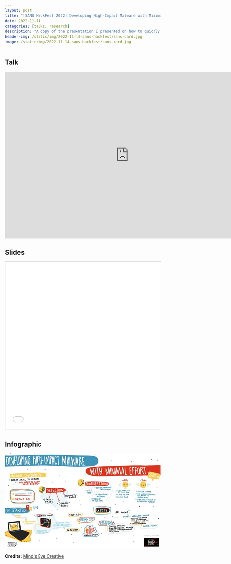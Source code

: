 ```yaml
---
layout: post
title: "[SANS HackFest 2022] Developing High-Impact Malware with Minimal Effort"
date: 2022-11-14
categories: [talks, research]
description: "A copy of the presentation I presented on how to quickly and easily develop malware from the perspective of someone who has limited time and basic programming skills."
header-img: /static/img/2022-11-14-sans-hackfest/sans-card.jpg
image: /static/img/2022-11-14-sans-hackfest/sans-card.jpg
---
```


## Talk

<p align="center">
  <iframe
    width="800"
    height="540"
    src="https://www.youtube.com/embed/wY0cj3Ucqcw"
    frameborder="0"
    allow="accelerometer; autoplay; clipboard-write; encrypted-media; gyroscope; picture-in-picture; web-share"
    allowfullscreen
  ></iframe>
</p>

## Slides

<p align="center">
  <iframe
    src="//www.slideshare.net/slideshow/embed_code/key/6spugMhfaCuSYo"
    width="800"
    height="540"
    frameborder="0"
    marginwidth="0"
    marginheight="0"
    scrolling="no"
    style="border:1px solid #CCC; border-width:1px; margin-bottom:5px; max-width: 100%;"
    allowfullscreen
  ></iframe>
</p>

## Infographic

[![Infographic](/static/img/2022-11-14-sans-hackfest/infographic.jpeg)](/static/img/2022-11-14-sans-hackfest/infographic.jpeg)

**Credits:** [Mind's Eye Creative](https://www.mindseyecreative.ca/)